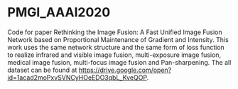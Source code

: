 # PMGI_AAAI2020
Code for paper Rethinking the Image Fusion: A Fast Unified Image Fusion Network based on Proportional Maintenance of Gradient and Intensity.
This work uses the same network structure and the same form of loss function to realize infrared and visible image fusion, multi-exposure image fusion, medical image fusion, multi-focus image fusion and Pan-sharpening.
The all dataset can be found at https://drive.google.com/open?id=1acad2moPxvSVNCyHOeEDO3qbL_KveQOP.
